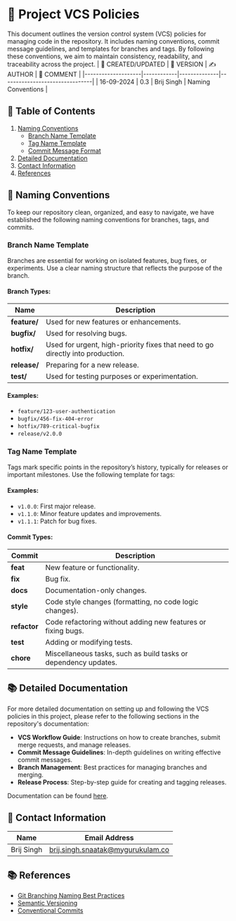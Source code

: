 
# 🚀 Project VCS Policies

This document outlines the version control system (VCS) policies for managing code in the repository. It includes naming conventions, commit message guidelines, and templates for branches and tags. By following these conventions, we aim to maintain consistency, readability, and traceability across the project.
| 📅 CREATED/UPDATED | 📌 VERSION | ✍️ AUTHOR    | 📝 COMMENT                     |
|--------------------|------------|--------------|--------------------------------|
| 16-09-2024         | 0.3        | Brij Singh   | Naming Conventions           |

## 📑 Table of Contents

1. [Naming Conventions](#naming-conventions)
    - [Branch Name Template](#branch-name-template)
    - [Tag Name Template](#tag-name-template)
    - [Commit Message Format](#commit-message-format)
2. [Detailed Documentation](#detailed-documentation)
3. [Contact Information](#contact-information)
4. [References](#references)

## 📛 Naming Conventions

To keep our repository clean, organized, and easy to navigate, we have established the following naming conventions for branches, tags, and commits.

### Branch Name Template

Branches are essential for working on isolated features, bug fixes, or experiments. Use a clear naming structure that reflects the purpose of the branch.


#### Branch Types:
 | **Name** | **Description** |
|--------------|-----------------|  
| **feature/**| Used for new features or enhancements.|
| **bugfix/**| Used for resolving bugs.|
| **hotfix/**| Used for urgent, high-priority fixes that need to go directly into production.|
| **release/**| Preparing for a new release.|
| **test/** |Used for testing purposes or experimentation.|



#### Examples:
- `feature/123-user-authentication`
- `bugfix/456-fix-404-error`
- `hotfix/789-critical-bugfix`
- `release/v2.0.0`

### Tag Name Template

Tags mark specific points in the repository’s history, typically for releases or important milestones. Use the following template for tags:

#### Examples:
- `v1.0.0`: First major release.
- `v1.1.0`: Minor feature updates and improvements.
- `v1.1.1`: Patch for bug fixes.



#### Commit Types:
| **Commit** | **Description** |
|--------------|-----------------| 
| **feat**| New feature or functionality.|
| **fix**| Bug fix.|
| **docs**| Documentation-only changes.|
| **style**| Code style changes (formatting, no code logic changes).|
| **refactor**| Code refactoring without adding new features or fixing bugs.|
| **test**| Adding or modifying tests.|
| **chore**| Miscellaneous tasks, such as build tasks or dependency updates.|


## 📚 Detailed Documentation

For more detailed documentation on setting up and following the VCS policies in this project, please refer to the following sections in the repository's documentation:

- **VCS Workflow Guide**: Instructions on how to create branches, submit merge requests, and manage releases.
- **Commit Message Guidelines**: In-depth guidelines on writing effective commit messages.
- **Branch Management**: Best practices for managing branches and merging.
- **Release Process**: Step-by-step guide for creating and tagging releases.

Documentation can be found [here](link-to-detailed-docs).



## 📧 Contact Information

|Name|Email Address|
|:---:|:---:|
|Brij Singh|brij.singh.snaatak@mygurukulam.co|


## 📚 References

- [Git Branching Naming Best Practices](https://git-scm.com/book/en/v2/Git-Branching-Branching-Workflows)
- [Semantic Versioning](https://semver.org/)
- [Conventional Commits](https://www.conventionalcommits.org/en/v1.0.0/)


